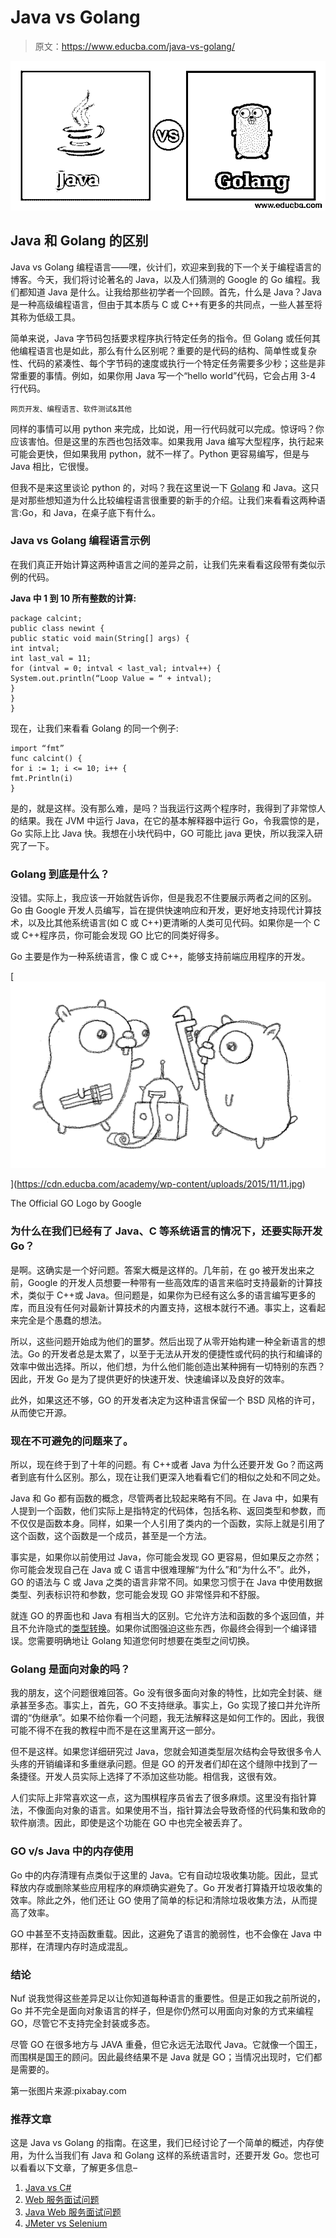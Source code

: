 # Java vs Golang

> 原文：<https://www.educba.com/java-vs-golang/>

![java vs golang](img/528fc97e4f97a22a58892588855b106d.png)



## Java 和 Golang 的区别

Java vs Golang 编程语言——嘿，伙计们，欢迎来到我的下一个关于编程语言的博客。今天，我们将讨论著名的 Java，以及人们猜测的 Google 的 Go 编程。我们都知道 Java 是什么。让我给那些初学者一个回顾。首先，什么是 Java？Java 是一种高级编程语言，但由于其本质与 C 或 C++有更多的共同点，一些人甚至将其称为低级工具。

简单来说，Java 字节码包括要求程序执行特定任务的指令。但 Golang 或任何其他编程语言也是如此，那么有什么区别呢？重要的是代码的结构、简单性或复杂性、代码的紧凑性、每个字节码的速度或执行一个特定任务需要多少秒；这些是非常重要的事情。例如，如果你用 Java 写一个“hello world”代码，它会占用 3-4 行代码。

<small>网页开发、编程语言、软件测试&其他</small>

同样的事情可以用 python 来完成，比如说，用一行代码就可以完成。惊讶吗？你应该害怕。但是这里的东西也包括效率。如果我用 Java 编写大型程序，执行起来可能会更快，但如果我用 python，就不一样了。Python 更容易编写，但是与 Java 相比，它很慢。

但我不是来这里谈论 python 的，对吗？我在这里说一下 [Golang](https://www.educba.com/software-development/courses/golang-course/) 和 Java。这只是对那些想知道为什么比较编程语言很重要的新手的介绍。让我们来看看这两种语言:Go，和 Java，在桌子底下有什么。

### Java vs Golang 编程语言示例

在我们真正开始计算这两种语言之间的差异之前，让我们先来看看这段带有类似示例的代码。

**Java 中 1 到 10 所有整数的计算:**

```
package calcint;
public class newint {
public static void main(String[] args) {
int intval;
int last_val = 11;
for (intval = 0; intval < last_val; intval++) {
System.out.println(“Loop Value = “ + intval);
}
}
}
```

现在，让我们来看看 Golang 的同一个例子:

```
import “fmt”
func calcint() {
for i := 1; i <= 10; i++ {
fmt.Println(i)
}
```

是的，就是这样。没有那么难，是吗？当我运行这两个程序时，我得到了非常惊人的结果。我在 JVM 中运行 Java，在它的基本解释器中运行 Go，令我震惊的是，Go 实际上比 Java 快。我想在小块代码中，GO 可能比 java 更快，所以我深入研究了一下。

### Golang 到底是什么？

没错。实际上，我应该一开始就告诉你，但是我忍不住要展示两者之间的区别。Go 由 Google 开发人员编写，旨在提供快速响应和开发，更好地支持现代计算技术，以及比其他系统语言(如 C 或 C++)更清晰的人类可见代码。如果你是一个 C 或 C++程序员，你可能会发现 GO 比它的同类好得多。

Go 主要是作为一种系统语言，像 C 或 C++，能够支持前端应用程序的开发。

[![1](img/25b3ef6d2d671405b0ca083912f16fb1.png)

](https://cdn.educba.com/academy/wp-content/uploads/2015/11/11.jpg) 

The Official GO Logo by Google



### 为什么在我们已经有了 Java、C 等系统语言的情况下，还要实际开发 Go？

是啊。这确实是一个好问题。答案大概是这样的。几年前，在 go 被开发出来之前，Google 的开发人员想要一种带有一些高效库的语言来临时支持最新的计算技术，类似于 C++或 Java。但问题是，如果你为已经有这么多的语言编写更多的库，而且没有任何对最新计算技术的内置支持，这根本就行不通。事实上，这看起来完全是个愚蠢的想法。

所以，这些问题开始成为他们的噩梦。然后出现了从零开始构建一种全新语言的想法。Go 的开发者总是太累了，以至于无法从开发的便捷性或代码的执行和编译的效率中做出选择。所以，他们想，为什么他们能创造出某种拥有一切特别的东西？因此，开发 Go 是为了提供更好的快速开发、快速编译以及良好的效率。

此外，如果这还不够，GO 的开发者决定为这种语言保留一个 BSD 风格的许可，从而使它开源。

### 现在不可避免的问题来了。

所以，现在终于到了十年的问题。有 C++或者 Java 为什么还要开发 Go？而这两者到底有什么区别。那么，现在让我们更深入地看看它们的相似之处和不同之处。

Java 和 Go 都有函数的概念，尽管两者比较起来略有不同。在 Java 中，如果有人提到一个函数，他们实际上是指特定的代码体，包括名称、返回类型和参数，而不仅仅是函数本身。同样，如果一个人引用了类内的一个函数，实际上就是引用了这个函数，这个函数是一个成员，甚至是一个方法。

事实是，如果你以前使用过 Java，你可能会发现 GO 更容易，但如果反之亦然；你可能会发现自己在 Java 或 C 语言中很难理解“为什么”和“为什么不”。此外，GO 的语法与 C 或 Java 之类的语言非常不同。如果您习惯于在 Java 中使用数据类型、列表标识符和参数，您可能会发现 GO 非常怪异和不舒服。

就连 GO 的界面也和 Java 有相当大的区别。它允许方法和函数的多个返回值，并且不允许隐式的[类型转换](https://www.educba.com/what-is-type-casting/)。如果你试图强迫这些东西，你最终会得到一个编译错误。您需要明确地让 Golang 知道您何时想要在类型之间切换。

### Golang 是面向对象的吗？

我的朋友，这个问题很难回答。Go 没有很多面向对象的特性，比如完全封装、继承甚至多态。事实上，首先，GO 不支持继承。事实上，Go 实现了接口并允许所谓的“伪继承”。如果不给你看一个问题，我无法解释这是如何工作的。因此，我很可能不得不在我的教程中而不是在这里离开这一部分。

但不是这样。如果您详细研究过 Java，您就会知道类型层次结构会导致很多令人头疼的开销编译和多重继承问题。但是 GO 的开发者们却在这个缝隙中找到了一条捷径。开发人员实际上选择了不添加这些功能。相信我，这很有效。

人们实际上非常喜欢这一点，这为围棋程序员省去了很多麻烦。这里没有指针算法，不像面向对象的语言。如果使用不当，指针算法会导致奇怪的代码集和致命的软件崩溃。因此，即使是这个功能在 GO 中也完全被丢弃了。

### GO v/s Java 中的内存使用

Go 中的内存清理有点类似于这里的 Java。它有自动垃圾收集功能。因此，显式释放内存或删除某些应用程序的麻烦确实避免了。Go 开发者打算撬开垃圾收集的效率。除此之外，他们还让 GO 使用了简单的标记和清除垃圾收集方法，从而提高了效率。

GO 中甚至不支持函数重载。因此，这避免了语言的脆弱性，也不会像在 Java 中那样，在清理内存时造成混乱。

### 结论

Nuf 说我觉得这些差异足以让你知道每种语言的重要性。但是正如我之前所说的，Go 并不完全是面向对象语言的样子，但是你仍然可以用面向对象的方式来编程 GO，尽管它不支持完全封装或多态。

尽管 GO 在很多地方与 JAVA 重叠，但它永远无法取代 Java。它就像一个国王，而围棋是国王的顾问。因此最终结果不是 Java 就是 GO；当情况出现时，它们都是需要的。

第一张图片来源:pixabay.com

### 推荐文章

这是 Java vs Golang 的指南。在这里，我们已经讨论了一个简单的概述，内存使用，为什么当我们有 Java 和 Golang 这样的系统语言时，还要开发 Go。您也可以看看以下文章，了解更多信息–

1.  [Java vs C#](https://www.educba.com/java-vs-c-sharp/)
2.  [Web 服务面试问题](https://www.educba.com/web-services-interview-questions/)
3.  [Java Web 服务面试问题](https://www.educba.com/java-web-services-interview-questions-and-answers/)
4.  [JMeter vs Selenium](https://www.educba.com/jmeter-vs-selenium/)





